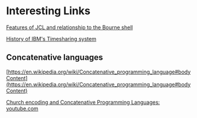 # Interesting Links

[Features of JCL and relationship to the Bourne shell](https://en.wikipedia.org/wiki/Job_Control_Language)


[History of IBM's Timesharing system](https://en.wikipedia.org/wiki/History_of_CP/CMS)


## Concatenative languages

[https://en.wikipedia.org/wiki/Concatenative_programming_language#bodyContent](https://en.wikipedia.org/wiki/Concatenative_programming_language#bodyContent)


[Church encoding and Concatenative Programming Languages: youtube.com](https://www.youtube.com/watch?v=TcveznrwYtk)
